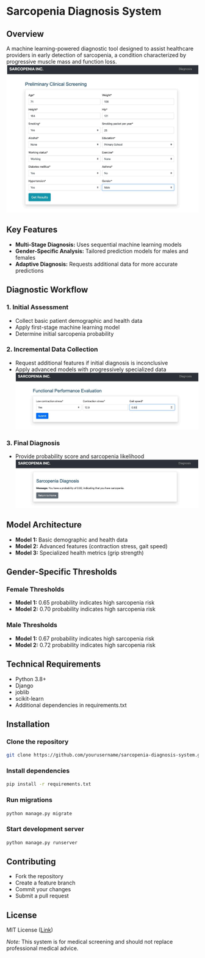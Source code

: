 # Sarcopenia Diagnosis System
## Overview
A machine learning-powered diagnostic tool designed to assist healthcare providers in early detection of sarcopenia, a condition characterized by progressive muscle mass and function loss.
![image](./resources/preliminary.png)

## Key Features

- **Multi-Stage Diagnosis:** Uses sequential machine learning models
- **Gender-Specific Analysis:** Tailored prediction models for males and females
- **Adaptive Diagnosis:** Requests additional data for more accurate predictions

## Diagnostic Workflow

### 1. Initial Assessment

- Collect basic patient demographic and health data
- Apply first-stage machine learning model
- Determine initial sarcopenia probability

### 2. Incremental Data Collection

- Request additional features if initial diagnosis is inconclusive
- Apply advanced models with progressively specialized data
![functional](./resources/functional.png)

### 3. Final Diagnosis

- Provide probability score and sarcopenia likelihood
![diagnosis](./resources/result.png)

## Model Architecture

- **Model 1:** Basic demographic and health data
- **Model 2:** Advanced features (contraction stress, gait speed)
- **Model 3:** Specialized health metrics (grip strength)

## Gender-Specific Thresholds
### Female Thresholds

- **Model 1:** 0.65 probability indicates high sarcopenia risk
- **Model 2:** 0.70 probability indicates high sarcopenia risk

### Male Thresholds

- **Model 1:** 0.67 probability indicates high sarcopenia risk
- **Model 2:** 0.72 probability indicates high sarcopenia risk

## Technical Requirements

- Python 3.8+
- Django
- joblib
- scikit-learn
- Additional dependencies in requirements.txt

## Installation
### Clone the repository
```bash
git clone https://github.com/yourusername/sarcopenia-diagnosis-system.git
```
### Install dependencies
```bash
pip install -r requirements.txt
```
### Run migrations
```bash
python manage.py migrate
```
### Start development server
```bash
python manage.py runserver
```
## Contributing

- Fork the repository
- Create a feature branch
- Commit your changes
- Submit a pull request

## License

MIT License ([Link](https://opensource.org/license/mit))

*Note:* This system is for medical screening and should not replace professional medical advice.